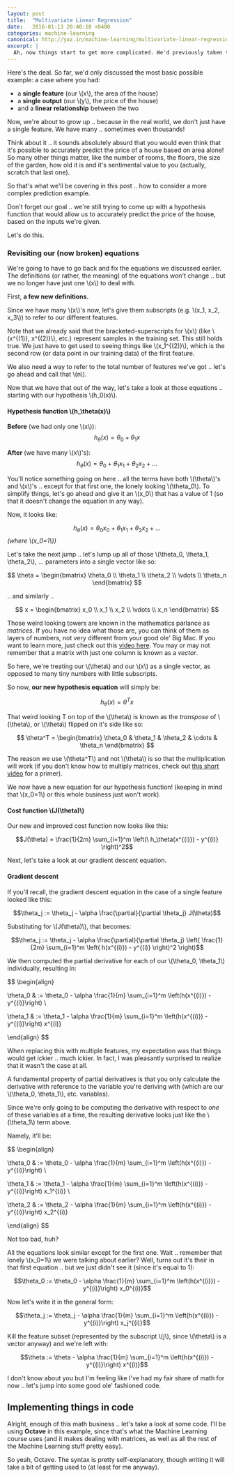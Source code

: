```yaml
---
layout: post
title:  "Multivariate Linear Regression"
date:   2016-01-13 20:40:10 +0400
categories: machine-learning
canonical: http://yaz.in/machine-learning/multivariate-linear-regression/
excerpt: |
  Ah, now things start to get more complicated. We'd previously taken the most basic case where we only have one feature, and one output we're trying to predict -- with a linear relationship connecting them. Now, we start considering what happens when we have multiple features.
---
```


Here's the deal. So far, we'd only discussed the most basic possible example: a case where you had:

- a **single feature** (our \\(x\\), the area of the house)
- a **single output** (our \\(y\\), the price of the house)
- and a **linear relationship** between the two

Now, we're about to grow up .. because in the real world, we don't just have a single feature. We have many .. sometimes even thousands!

Think about it .. it sounds absolutely absurd that you would even think that it's possible to accurately predict the price of a house based on area alone! So many other things matter, like the number of rooms, the floors, the size of the garden, how old it is and it's sentimental value to you (actually, scratch that last one).

So that's what we'll be covering in this post .. how to consider a more complex prediction example.

Don't forget our goal .. we're still trying to come up with a hypothesis function that would allow us to accurately predict the price of the house, based on the inputs we're given.

Let's do this.

### Revisiting our (now broken) equations

We're going to have to go back and fix the equations we discussed earlier. The definitions (or rather, the meaning) of the equations won't change .. but we no longer have just one \\(x\\) to deal with.

First, **a few new definitions.**

Since we have many \\(x\\)'s now, let's give them subscripts (e.g. \\(x_1, x_2, x_3\\)) to refer to our different features.

Note that we already said that the bracketed-superscripts for \\(x\\) (like \\(x^{(1)}, x^{(2)}\\), etc.) represent samples in the training set. This still holds true. We just have to get used to seeing things like \\(x_1^{(2)}\\), which is the second row (or data point in our training data) of the first feature.

We also need a way to refer to the total number of features we've got .. let's go ahead and call that \\(n\\).

Now that we have that out of the way, let's take a look at those equations .. starting with our hypothesis \\(h_0(x)\\).

#### Hypothesis function \\(h_\theta(x)\\)

**Before** (we had only one \\(x\\)):
$$h_\theta(x) = \theta_0 + \theta_1 x$$

**After** (we have many \\(x\\)'s):
$$h_\theta(x) = \theta_0 + \theta_1 x_1 + \theta_2 x_2 + \text{...}$$

You'll notice something going on here .. all the terms have both \\(\theta\\)'s and \\(x\\)'s .. except for that first one, the lonely looking \\(\theta_0\\). To simplify things, let's go ahead and give it an \\(x_0\\) that has a value of 1 (so that it doesn't change the equation in any way).

Now, it looks like:

$$h_\theta(x) = \theta_0 x_0 + \theta_1 x_1 + \theta_2 x_2 + \text{...}$$
*(where \\(x_0=1\\))*

Let's take the next jump .. let's lump up all of those \\(\theta_0, \theta_1, \theta_2\\), &hellip; parameters into a single vector like so:

$$
\theta =
\begin{bmatrix}
\theta_0 \\
\theta_1 \\
\theta_2 \\
\vdots \\
\theta_n
\end{bmatrix}
$$

.. and similarly ..

$$
x =
\begin{bmatrix}
x_0 \\
x_1 \\
x_2 \\
\vdots \\
x_n
\end{bmatrix}
$$

Those weird looking towers are known in the mathematics parlance as *matrices*. If you have no idea what those are, you can think of them as layers of numbers, not very different from your good ole' Big Mac. If you want to learn more, just check out this [video here](https://www.khanacademy.org/math/algebra2/alg-2-old-content/basic-matrix-operations-alg2/v/introduction-to-the-matrix). You may or may not remember that a matrix with just one column is known as a *vector*.

So here, we're treating our \\(\theta\\) and our \\(x\\) as a single vector, as opposed to many tiny numbers with little subscripts.

So now, **our new hypothesis equation** will simply be:

$$h_\theta(x) = \theta^T x$$

That weird looking T on top of the \\(\theta\\) is known as the *transpose* of \\(\theta\\), or \\(\theta\\) flipped on it's side like so:

$$
\theta^T =
\begin{bmatrix}
\theta_0 & \theta_1 & \theta_2 & \cdots & \theta_n
\end{bmatrix}
$$

The reason we use \\(\theta^T\\) and not \\(\theta\\) is so that the multiplication will work (if you don't know how to multiply matrices, check out [this short video](https://www.khanacademy.org/math/algebra2/alg-2-old-content/matrix-multiplication-alg2/v/matrix-multiplication-intro) for a primer).

We now have a new equation for our hypothesis function! (keeping in mind that \\(x_0=1\\) or this whole business just won't work).

#### Cost function \\(J(\theta)\\)

Our new and improved cost function now looks like this:

$$J(\theta) = \frac{1}{2m} \sum_{i=1}^m \left(\ h_\theta(x^{(i)}) - y^{(i)} \right)^2$$

Next, let's take a look at our gradient descent equation.

#### Gradient descent

If you'll recall, the gradient descent equation in the case of a single feature looked like this:

$$\theta_j := \theta_j - \alpha \frac{\partial}{\partial \theta_j} J(\theta)$$

Substituting for \\(J(\theta)\\), that becomes:

$$\theta_j := \theta_j - \alpha \frac{\partial}{\partial \theta_j} \left( \frac{1}{2m} \sum_{i=1}^m \left( h(x^{(i)}) - y^{(i)} \right)^2 \right)$$

We then computed the partial derivative for each of our \\(\theta_0, \theta_1\\) individually, resulting in:

$$
\begin{align}

\theta_0 & := \theta_0 - \alpha \frac{1}{m} \sum_{i=1}^m \left(h(x^{(i)}) - y^{(i)}\right) \\

\theta_1 & := \theta_1 - \alpha \frac{1}{m} \sum_{i=1}^m \left(h(x^{(i)}) - y^{(i)}\right) x^{(i)}

\end{align}
$$

When replacing this with multiple features, my expectation was that things would get ickier .. much ickier. In fact, I was pleasantly surprised to realize that it wasn't the case at all.

A fundamental property of partial derivatives is that you only calculate the derivative with reference to the variable you're deriving with (which are our \\(\theta_0, \theta_1\\), etc. variables).

Since we're only going to be computing the derivative with respect to *one* of these variables at a time, the resulting derivative looks just like the \\(\theta_1\\) term above.

Namely, it'll be:

$$
\begin{align}

\theta_0 & := \theta_0 - \alpha \frac{1}{m} \sum_{i=1}^m \left(h(x^{(i)}) - y^{(i)}\right) \\

\theta_1 & := \theta_1 - \alpha \frac{1}{m} \sum_{i=1}^m \left(h(x^{(i)}) - y^{(i)}\right) x_1^{(i)} \\

\theta_2 & := \theta_2 - \alpha \frac{1}{m} \sum_{i=1}^m \left(h(x^{(i)}) - y^{(i)}\right) x_2^{(i)}

\end{align}
$$

Not too bad, huh?

All the equations look similar except for the first one. Wait .. remember that lonely \\(x_0=1\\) we were talking about earlier? Well, turns out it's their in that first equation .. but we just didn't see it (since it's equal to 1):

$$\theta_0 := \theta_0 - \alpha \frac{1}{m} \sum_{i=1}^m \left(h(x^{(i)}) - y^{(i)}\right) x_0^{(i)}$$

Now let's write it in the general form:

$$\theta_j := \theta_j - \alpha \frac{1}{m} \sum_{i=1}^m \left(h(x^{(i)}) - y^{(i)}\right) x_j^{(i)}$$

Kill the feature subset (represented by the subscript \\(j\\), since \\(\theta\\) is a vector anyway) and we're left with:

$$\theta := \theta - \alpha \frac{1}{m} \sum_{i=1}^m \left(h(x^{(i)}) - y^{(i)}\right) x^{(i)}$$

I don't know about you but I'm feeling like I've had my fair share of math for now .. let's jump into some good ole' fashioned code.

## Implementing things in code

Alright, enough of this math business .. let's take a look at some code. I'll be using **Octave** in this example, since that's what the Machine Learning course uses (and it makes dealing with matrices, as well as all the rest of the Machine Learning stuff pretty easy).

So yeah, Octave. The syntax is pretty self-explanatory, though writing it will take a bit of getting used to (at least for me anyway).
